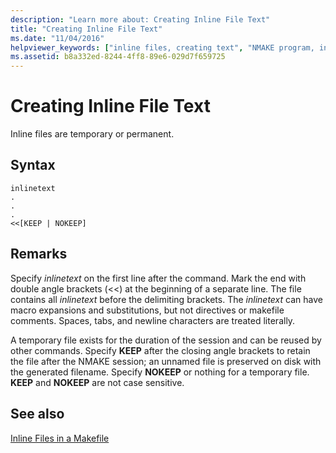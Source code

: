 ```yaml
---
description: "Learn more about: Creating Inline File Text"
title: "Creating Inline File Text"
ms.date: "11/04/2016"
helpviewer_keywords: ["inline files, creating text", "NMAKE program, inline files", "text, inline file"]
ms.assetid: b8a332ed-8244-4ff8-89e6-029d7f659725
---
```

# Creating Inline File Text

Inline files are temporary or permanent.

## Syntax

```
inlinetext
.
.
.
<<[KEEP | NOKEEP]
```

## Remarks

Specify *inlinetext* on the first line after the command. Mark the end with double angle brackets (<<) at the beginning of a separate line. The file contains all *inlinetext* before the delimiting brackets. The *inlinetext* can have macro expansions and substitutions, but not directives or makefile comments. Spaces, tabs, and newline characters are treated literally.

A temporary file exists for the duration of the session and can be reused by other commands. Specify **KEEP** after the closing angle brackets to retain the file after the NMAKE session; an unnamed file is preserved on disk with the generated filename. Specify **NOKEEP** or nothing for a temporary file. **KEEP** and **NOKEEP** are not case sensitive.

## See also

[Inline Files in a Makefile](inline-files-in-a-makefile.md)
